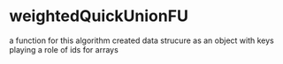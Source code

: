 # weightedQuickUnionFU
 a function for this  algorithm
created data strucure as an object with keys playing a role of ids for arrays
